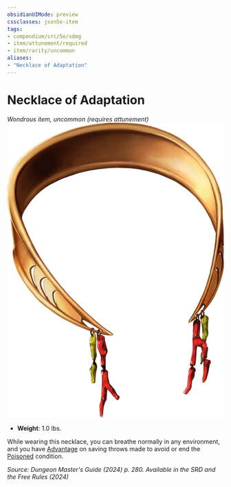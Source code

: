 ```yaml
---
obsidianUIMode: preview
cssclasses: json5e-item
tags:
- compendium/src/5e/xdmg
- item/attunement/required
- item/rarity/uncommon
aliases: 
- "Necklace of Adaptation"
---
```

# Necklace of Adaptation
*Wondrous item, uncommon (requires attunement)*  
![](/3-Mechanics/CLI/items/img/necklace-of-adaptation.webp#right)

- **Weight**: 1.0 lbs.

While wearing this necklace, you can breathe normally in any environment, and you have [Advantage](/3-Mechanics/CLI/variant-rules/advantage-xphb.md) on saving throws made to avoid or end the [Poisoned](conditions.md#Poisoned) condition.

*Source: Dungeon Master's Guide (2024) p. 280. Available in the <span title='Systems Reference Document (5.2)'>SRD</span> and the Free Rules (2024)*